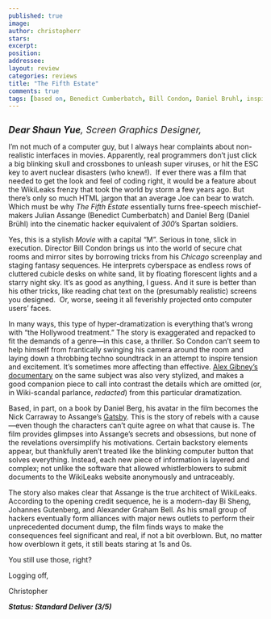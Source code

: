 ```yaml
---
published: true
image:
author: christopherr 
stars: 
excerpt: 
position: 
addressee: 
layout: review
categories: reviews
title: "The Fifth Estate"
comments: true
tags: [based on, Benedict Cumberbatch, Bill Condon, Daniel Bruhl, inspired by, Julian assange, the fifth estate, thriller, true events, true story, Uncategorized, wikileaks]
---
```

<div><p><span class="full-image-block ssNonEditable"><span><a href="/letters/2013/10/22/the-fifth-estate.html"><img src="http://static.squarespace.com/static/5005f6bcc4aa41161b33e89e/5329cf1fe4b07c068ebf74de/5329cf1fe4b07c068ebf78ee/1382450753357/The%20Fifth%20Estate.jpg" alt="" /></a></span></span></p>
<p><em><span style="font-size:130%;"><strong>Dear Shaun Yue</strong>, Screen Graphics Designer,</span></em></p>
<p>I&rsquo;m not much of a computer guy, but I always hear complaints about non-realistic interfaces in movies. Apparently, real programmers don&rsquo;t just click a big blinking skull and crossbones to unleash super viruses, or hit the ESC key to avert nuclear disasters (who knew!).&nbsp; If ever there was a film that needed to get the look and feel of coding right, it would be a feature about the WikiLeaks frenzy that took the world by storm a few years ago. But there&rsquo;s only so much HTML jargon that an average Joe can bear to watch. Which must be why <em>The Fifth Estate</em> essentially turns free-speech mischief-makers Julian Assange (Benedict Cumberbatch) and Daniel Berg (Daniel Br&uuml;hl) into the cinematic hacker equivalent of <em>300</em>&rsquo;s Spartan soldiers.</p>
<p>Yes, this is a stylish <em>Movie</em> with a capital &ldquo;M&rdquo;. Serious in tone, slick in execution. Director Bill Condon brings us into the world of secure chat rooms and mirror sites by borrowing tricks from his <em>Chicago</em> screenplay and staging fantasy sequences. He interprets cyberspace as endless rows of cluttered cubicle desks on white sand, lit by floating florescent lights and a starry night sky. It&rsquo;s as good as anything, I guess. And it sure is better than his other tricks, like reading chat text on the (presumably realistic) screens you designed. &nbsp;Or, worse, seeing it all feverishly projected onto computer users&rsquo; faces.</p>
<p>In many ways, this type of hyper-dramatization is everything that&rsquo;s wrong with &ldquo;the Hollywood treatment.&rdquo; The story is exaggerated and repacked to fit the demands of a genre&mdash;in this case, a thriller. So Condon can&rsquo;t seem to help himself from frantically swinging his camera around the room and laying down a throbbing techno soundtrack in an attempt to inspire tension and excitement. It&rsquo;s sometimes more affecting than effective. <a href="/letters/2013/6/25/we-steal-secrets-the-story-of-wikileaks.html">Alex Gibney&rsquo;s documentary</a> on the same subject was also very stylized, and makes a good companion piece to call into contrast the details which are omitted (or, in Wiki-scandal parlance, <em>redacted</em>) from this particular dramatization.</p>
<p>Based, in part, on a book by Daniel Berg, his avatar in the film becomes the Nick Carraway to Assange&rsquo;s <a href="/letters/2013/5/10/the-great-gatsby.html">Gatsby</a>. This is the story of rebels with a cause&mdash;even though the characters can&rsquo;t quite agree on what that cause is. The film provides glimpses into Assange&rsquo;s secrets and obsessions, but none of the revelations oversimplify his motivations. Certain backstory elements appear, but thankfully aren&rsquo;t treated like the blinking computer button that solves everything. Instead, each new piece of information is layered and complex; not unlike the software that allowed whistlerblowers to submit documents to the WikiLeaks website anonymously and untraceably.</p>
<p>The story also makes clear that Assange is the true architect of WikiLeaks. According to the opening credit sequence, he is a modern-day Bi Sheng, Johannes Gutenberg, and Alexander Graham Bell. As his small group of hackers eventually form alliances with major news outlets to perform their unprecedented document dump, the film finds ways to make the consequences feel significant and real, if not a bit overblown. But, no matter how overblown it gets, it still beats staring at 1s and 0s.</p>
<p>You still use those, right?</p>
<p>Logging off,</p>
<p>Christopher&nbsp;</p>
<p><strong><em>Status: Standard Deliver (3/5)</em></strong></p></div>
